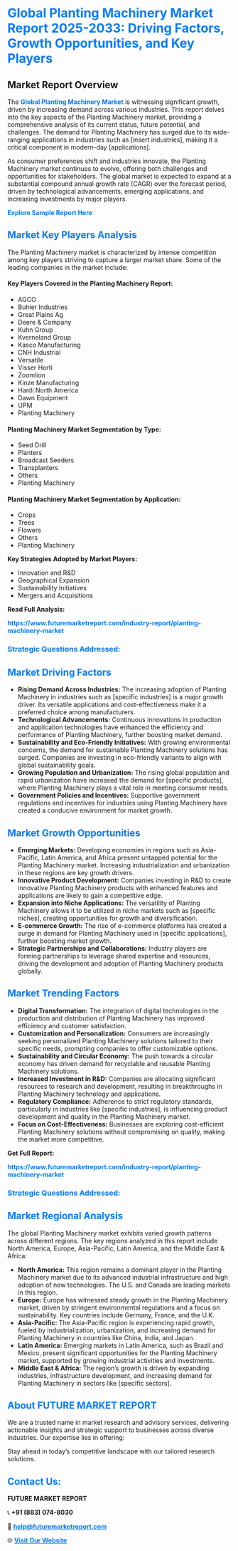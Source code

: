<h1 style="color: #007BFF;">Global Planting Machinery Market Report 2025-2033: Driving Factors, Growth Opportunities, and Key Players</h1>

<section id="overview">
<h2>Market Report Overview</h2>
<p>The <a href="https://www.futuremarketreport.com/industry-report/planting-machinery-market" style="color: #007BFF; text-decoration: none;"><strong>Global Planting Machinery Market</strong></a> is witnessing significant growth, driven by increasing demand across various industries. This report delves into the key aspects of the Planting Machinery market, providing a comprehensive analysis of its current status, future potential, and challenges. The demand for Planting Machinery has surged due to its wide-ranging applications in industries such as [insert industries], making it a critical component in modern-day [applications].</p>
<p>As consumer preferences shift and industries innovate, the Planting Machinery market continues to evolve, offering both challenges and opportunities for stakeholders. The global market is expected to expand at a substantial compound annual growth rate (CAGR) over the forecast period, driven by technological advancements, emerging applications, and increasing investments by major players.</p>
</section>

<section id="overview">
<p><a href="https://www.futuremarketreport.com/request-sample/reportId=99045" style="color: #007BFF; text-decoration: none;"><strong>Explore Sample Report Here</strong></a></p>
</section>

<section id="key-players">
<h2 style="color: #007BFF;">Market Key Players Analysis</h2>
<p>The Planting Machinery market is characterized by intense competition among key players striving to capture a larger market share. Some of the leading companies in the market include:</p>
<h4>Key Players Covered in the Planting Machinery Report:</h4>
<ul><li>AGCO</li><li>Buhler Industries</li><li>Great Plains Ag</li><li>Deere &amp; Company</li><li>Kuhn Group</li><li>Kverneland Group</li><li>Kasco Manufacturing</li><li>CNH Industrial</li><li>Versatile</li><li>Visser Horti</li><li>Zoomlion</li><li>Kinze Manufacturing</li><li>Hardi North America</li><li>Dawn Equipment</li><li>UPM</li><li>Planting Machinery</li></ul>
<h4>Planting Machinery Market Segmentation by Type:</h4>
<ul><li>Seed Drill</li><li>Planters</li><li>Broadcast Seeders</li><li>Transplanters</li><li>Others</li><li>Planting Machinery</li></ul>

<h4>Planting Machinery Market Segmentation by Application:</h4>
<ul><li>Crops</li><li>Trees</li><li>Flowers</li><li>Others</li><li>Planting Machinery</li></ul>
<p><strong>Key Strategies Adopted by Market Players:</strong></p>
<ul>
<li>Innovation and R&D</li>
<li>Geographical Expansion</li>
<li>Sustainability Initiatives</li>
<li>Mergers and Acquisitions</li>
</ul>
</section>

<section>
<p><strong>Read Full Analysis: </strong></p><a href="https://www.futuremarketreport.com/industry-report/planting-machinery-market" style="color: #007BFF; text-decoration: none;"><strong>https://www.futuremarketreport.com/industry-report/planting-machinery-market</strong></a>
<h3 style="color: #007BFF;">Strategic Questions Addressed:</h3>
</section>

<section id="driving-factors">
<h2 style="color: #007BFF;">Market Driving Factors</h2>
<ul>
<li><strong>Rising Demand Across Industries:</strong> The increasing adoption of Planting Machinery in industries such as [specific industries] is a major growth driver. Its versatile applications and cost-effectiveness make it a preferred choice among manufacturers.</li>
<li><strong>Technological Advancements:</strong> Continuous innovations in production and application technologies have enhanced the efficiency and performance of Planting Machinery, further boosting market demand.</li>
<li><strong>Sustainability and Eco-Friendly Initiatives:</strong> With growing environmental concerns, the demand for sustainable Planting Machinery solutions has surged. Companies are investing in eco-friendly variants to align with global sustainability goals.</li>
<li><strong>Growing Population and Urbanization:</strong> The rising global population and rapid urbanization have increased the demand for [specific products], where Planting Machinery plays a vital role in meeting consumer needs.</li>
<li><strong>Government Policies and Incentives:</strong> Supportive government regulations and incentives for industries using Planting Machinery have created a conducive environment for market growth.</li>
</ul>
</section>

<section id="growth-opportunities">
<h2 style="color: #007BFF;">Market Growth Opportunities</h2>
<ul>
<li><strong>Emerging Markets:</strong> Developing economies in regions such as Asia-Pacific, Latin America, and Africa present untapped potential for the Planting Machinery market. Increasing industrialization and urbanization in these regions are key growth drivers.</li>
<li><strong>Innovative Product Development:</strong> Companies investing in R&D to create innovative Planting Machinery products with enhanced features and applications are likely to gain a competitive edge.</li>
<li><strong>Expansion into Niche Applications:</strong> The versatility of Planting Machinery allows it to be utilized in niche markets such as [specific niches], creating opportunities for growth and diversification.</li>
<li><strong>E-commerce Growth:</strong> The rise of e-commerce platforms has created a surge in demand for Planting Machinery used in [specific applications], further boosting market growth.</li>
<li><strong>Strategic Partnerships and Collaborations:</strong> Industry players are forming partnerships to leverage shared expertise and resources, driving the development and adoption of Planting Machinery products globally.</li>
</ul>
</section>

<section id="trending-factors">
<h2 style="color: #007BFF;">Market Trending Factors</h2>
<ul>
<li><strong>Digital Transformation:</strong> The integration of digital technologies in the production and distribution of Planting Machinery has improved efficiency and customer satisfaction.</li>
<li><strong>Customization and Personalization:</strong> Consumers are increasingly seeking personalized Planting Machinery solutions tailored to their specific needs, prompting companies to offer customizable options.</li>
<li><strong>Sustainability and Circular Economy:</strong> The push towards a circular economy has driven demand for recyclable and reusable Planting Machinery solutions.</li>
<li><strong>Increased Investment in R&D:</strong> Companies are allocating significant resources to research and development, resulting in breakthroughs in Planting Machinery technology and applications.</li>
<li><strong>Regulatory Compliance:</strong> Adherence to strict regulatory standards, particularly in industries like [specific industries], is influencing product development and quality in the Planting Machinery market.</li>
<li><strong>Focus on Cost-Effectiveness:</strong> Businesses are exploring cost-efficient Planting Machinery solutions without compromising on quality, making the market more competitive.</li>
</ul>
</section>

<section>
<p><strong>Get Full Report: </strong></p><a href="https://www.futuremarketreport.com/industry-report/planting-machinery-market" style="color: #007BFF; text-decoration: none;"><strong>https://www.futuremarketreport.com/industry-report/planting-machinery-market</strong></a>
<h3 style="color: #007BFF;">Strategic Questions Addressed:</h3>
</section>


<section id="regional-analysis">
<h2 style="color: #007BFF;">Market Regional Analysis</h2>
<p>The global Planting Machinery market exhibits varied growth patterns across different regions. The key regions analyzed in this report include North America, Europe, Asia-Pacific, Latin America, and the Middle East & Africa:</p>
<ul>
<li><strong>North America:</strong> This region remains a dominant player in the Planting Machinery market due to its advanced industrial infrastructure and high adoption of new technologies. The U.S. and Canada are leading markets in this region.</li>
<li><strong>Europe:</strong> Europe has witnessed steady growth in the Planting Machinery market, driven by stringent environmental regulations and a focus on sustainability. Key countries include Germany, France, and the U.K.</li>
<li><strong>Asia-Pacific:</strong> The Asia-Pacific region is experiencing rapid growth, fueled by industrialization, urbanization, and increasing demand for Planting Machinery in countries like China, India, and Japan.</li>
<li><strong>Latin America:</strong> Emerging markets in Latin America, such as Brazil and Mexico, present significant opportunities for the Planting Machinery market, supported by growing industrial activities and investments.</li>
<li><strong>Middle East & Africa:</strong> The region’s growth is driven by expanding industries, infrastructure development, and increasing demand for Planting Machinery in sectors like [specific sectors].</li>
</ul>
</section>

<footer>
<h2 style="color: #007BFF;">About FUTURE MARKET REPORT</h2>
<p>We are a trusted name in market research and advisory services, delivering actionable insights and strategic support to businesses across diverse industries. Our expertise lies in offering:</p>

<p>Stay ahead in today’s competitive landscape with our tailored research solutions.</p>

<h2 style="color: #007BFF;">Contact Us:</h2>
<p><strong>FUTURE MARKET REPORT</strong></p>
<p>📞 <strong>+91 (883) 074-8030</strong></p>
<p>📧 <strong><a href="mailto:help@futuremarketreport.com" style="color: #007BFF;">help@futuremarketreport.com</a></strong></p>
<p>🌐 <strong><a href="https://www.futuremarketreport.com/" style="color: #007BFF;">Visit Our Website</a></strong></p>
</footer>